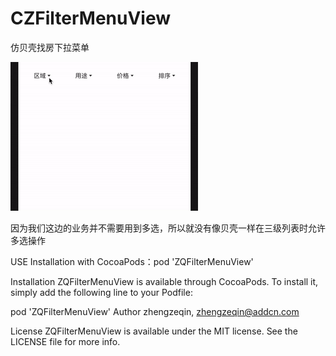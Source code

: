 # CZFilterMenuView
仿贝壳找房下拉菜单

![](https://raw.githubusercontent.com/JQZhangC/CZFilterMenuView/main/images/CZFilterMenu.gif)

因为我们这边的业务并不需要用到多选，所以就没有像贝壳一样在三级列表时允许多选操作


USE
Installation with CocoaPods：pod 'ZQFilterMenuView'

Installation
ZQFilterMenuView is available through CocoaPods. To install it, simply add the following line to your Podfile:

pod 'ZQFilterMenuView'
Author
zhengzeqin, zhengzeqin@addcn.com

License
ZQFilterMenuView is available under the MIT license. See the LICENSE file for more info.